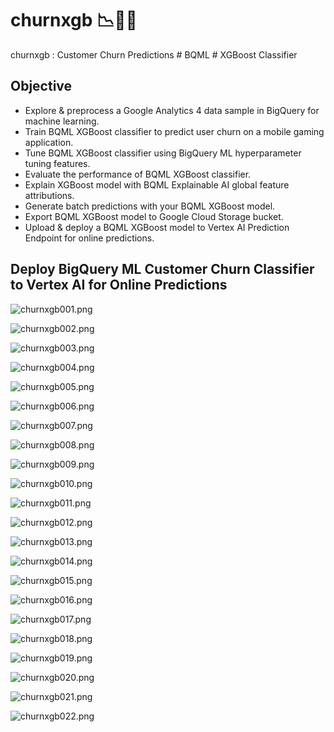 # churnxgb 📉🚀😀
churnxgb : Customer Churn Predictions # BQML # XGBoost Classifier


## Objective
- Explore & preprocess a Google Analytics 4 data sample in BigQuery for machine learning.
- Train BQML XGBoost classifier to predict user churn on a mobile gaming application.
- Tune BQML XGBoost classifier using BigQuery ML hyperparameter tuning features.
- Evaluate the performance of BQML XGBoost classifier.
- Explain XGBoost model with BQML Explainable AI global feature attributions.
- Generate batch predictions with your BQML XGBoost model.
- Export BQML XGBoost model to Google Cloud Storage bucket.
- Upload & deploy a BQML XGBoost model to Vertex AI Prediction Endpoint for online predictions.



## Deploy BigQuery ML Customer Churn Classifier to Vertex AI for Online Predictions 

![churnxgb001.png](./media/churnxgb001.png)

![churnxgb002.png](./media/churnxgb002.png)

![churnxgb003.png](./media/churnxgb003.png)

![churnxgb004.png](./media/churnxgb004.png)

![churnxgb005.png](./media/churnxgb005.png)

![churnxgb006.png](./media/churnxgb006.png)

![churnxgb007.png](./media/churnxgb007.png)

![churnxgb008.png](./media/churnxgb008.png)

![churnxgb009.png](./media/churnxgb009.png)

![churnxgb010.png](./media/churnxgb010.png)

![churnxgb011.png](./media/churnxgb011.png)

![churnxgb012.png](./media/churnxgb012.png)

![churnxgb013.png](./media/churnxgb013.png)

![churnxgb014.png](./media/churnxgb014.png)

![churnxgb015.png](./media/churnxgb015.png)

![churnxgb016.png](./media/churnxgb016.png)

![churnxgb017.png](./media/churnxgb017.png)

![churnxgb018.png](./media/churnxgb018.png)

![churnxgb019.png](./media/churnxgb019.png)

![churnxgb020.png](./media/churnxgb020.png)

![churnxgb021.png](./media/churnxgb021.png)

![churnxgb022.png](./media/churnxgb022.png)


